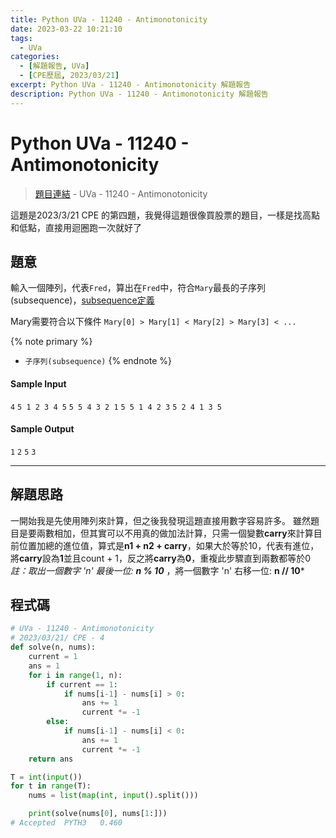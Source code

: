 ```yaml
---
title: Python UVa - 11240 - Antimonotonicity
date: 2023-03-22 10:21:10
tags:
  - UVa
categories:
  - [解題報告, UVa]
  - [CPE歷屆, 2023/03/21]
excerpt: Python UVa - 11240 - Antimonotonicity 解題報告
description: Python UVa - 11240 - Antimonotonicity 解題報告
---
```

# Python UVa - 11240 - Antimonotonicity

>[題目連結](https://onlinejudge.org/index.php?option=onlinejudge&Itemid=8&page=show_problem&category=0&problem=2181&mosmsg=Submission+received+with+ID+28325133) - UVa - 11240 - Antimonotonicity 

這題是2023/3/21 CPE 的第四題，我覺得這題很像買股票的題目，一樣是找高點和低點，直接用迴圈跑一次就好了

## 題意
輸入一個陣列，代表`Fred`，算出在`Fred`中，符合`Mary`最長的子序列(subsequence)，[subsequence定義](https://web.ntnu.edu.tw/~algo/Subsequence.html)

Mary需要符合以下條件
`Mary[0] > Mary[1] < Mary[2] > Mary[3] < ...`

{% note primary %}
 - `子序列(subsequence)`
{% endnote %}

#### Sample Input 
`4`
`5 1 2 3 4 5`
`5 5 4 3 2 1`
`5 5 1 4 2 3`
`5 2 4 1 3 5`

#### Sample Output 
`1`
`2`
`5`
`3`

---
## 解題思路
一開始我是先使用陣列來計算，但之後我發現這題直接用數字容易許多。
雖然題目是要兩數相加，但其實可以不用真的做加法計算，只需一個變數**carry**來計算目前位置加總的進位值，算式是**n1 + n2 + carry**，如果大於等於10，代表有進位，將**carry**設為**1**並且count + 1，反之將**carry**為**0**，重複此步驟直到兩數都等於0
*註：取出一個數字 'n' 最後一位: **n % 10*** ，將一個數字 'n' 右移一位: **n // 10***



## 程式碼
```python
# UVa - 11240 - Antimonotonicity
# 2023/03/21/ CPE - 4
def solve(n, nums):
    current = 1 
    ans = 1
    for i in range(1, n):
        if current == 1:
            if nums[i-1] - nums[i] > 0: 
                ans += 1
                current *= -1
        else:
            if nums[i-1] - nums[i] < 0: 
                ans += 1
                current *= -1
    return ans

T = int(input())
for t in range(T):
    nums = list(map(int, input().split()))

    print(solve(nums[0], nums[1:]))
# Accepted	PYTH3	0.460
```
